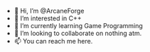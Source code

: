 - 👋 Hi, I’m @ArcaneForge
- 👀 I’m interested in C++ 
- 🌱 I’m currently learning Game Programming
- 💞️ I’m looking to collaborate on nothing atm.
- 📫 You can reach me here.

<!---
ArcaneForge/ArcaneForge is a ✨ special ✨ repository because its `README.md` (this file) appears on your GitHub profile.
You can click the Preview link to take a look at your changes.
--->

